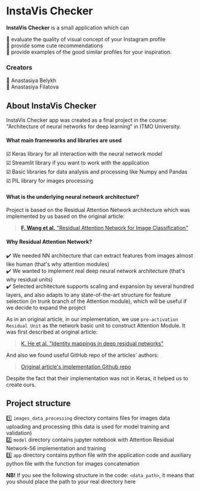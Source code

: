 # InstaVis Checker

**InstaVis Checker** is a small application which can 

:small_blue_diamond: evaluate the quality of visual concept of your Instagram profile    
:small_blue_diamond: provide some cute recommendations    
:small_blue_diamond: provide examples of the good similar profiles for your inspiration.    

### Creators
:small_orange_diamond: Anastasiya Belykh    
:small_orange_diamond: Anastasiya Filatova    

## About InstaVis Checker

InstaVis Checker app was created as a final project in the course: "Architecture of neural networks for deep learning" in ITMO University.

#### What main frameworks and libraries are used

☑️ Keras library for all interaction with the neural network model    
☑️ Streamlit library if you want to work with the application    
☑️ Basic libraries for data analysis and processing like Numpy and Pandas    
☑️ PIL library for images processing

#### What is the underlying neural network architecture?

Project is based on the Residual Attention Network architecture which was implemented by us based on the original article:
> [**F. Wang et al.** "Residual Attention Network for Image Classification"](https://arxiv.org/pdf/1704.06904.pdf)

#### Why Residual Attention Network?

:heavy_check_mark: We needed NN architecture that can extract features from images almost like human (that's why attention modules)    
:heavy_check_mark: We wanted to implement real deep neural network architecture (that's why residual units)    
:heavy_check_mark: Selected architecture supports scaling and expansion by several hundred layers, and also adapts to any state-of-the-art structure for feature selection (in trunk branch of the Attention module), which will be useful if we decide to expand the project    

As in an original article, in our implementation, we use `pre-activation Residual Unit` as the network basic unit to construct Attention Module. It was first described at original article:

> [K. He et al. "Identity mappings in deep residual networks"](https://arxiv.org/abs/1603.05027)

And also we found useful GitHub repo of the articles' authors:
> [Original article's implementation Github repo](https://github.com/KaimingHe/resnet-1k-layers)

Despite the fact that their implementation was not in Keras, it helped us to create ours.

## Project structure

1️⃣ `images_data_processing` directory contains files for images data uploading and processing (this data is used for model training and validation)    
2️⃣ `model` directory contains jupyter notebook with Attention Residual Network-56 implementation and training    
3️⃣ `app` directory contains python file with the application code and auxiliary python file with the function for images concatenation    

**NB!** If you see the following structure in the code: `<data_path>`, it means that you should place the path to your real directory here 
